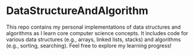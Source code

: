 # DataStructureAndAlgorithm
This repo contains my personal implementations of data structures and algorithms as I learn core computer science concepts. It includes code for various data structures (e.g., arrays, linked lists, stacks) and algorithms (e.g., sorting, searching). Feel free to explore my learning progress!
